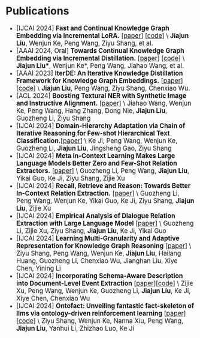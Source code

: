 # Publications

<div class='paper-box-text' style="font-size: larger;" markdown="1">

- [IJCAI 2024] **Fast and Continual Knowledge Graph Embedding via Incremental LoRA.** [[paper](https://arxiv.org/pdf/2407.05705)]
  [[code](https://github.com/seukgcode/FastKGE)] \\
  **Jiajun Liu**, Wenjun Ke, Peng Wang, Ziyu Shang, et al.
- [AAAI 2024, Oral] **Towards Continual Knowledge Graph Embedding via Incremental Distillation.** [[paper](https://ojs.aaai.org/index.php/AAAI/article/view/28722)]
  [[code](https://github.com/seukgcode/IncDE)] \\
  **Jiajun Liu\***, Wenjun Ke*, Peng Wang, Jiahao Wang, et al.
- [AAAI 2023] **IterDE: An Iterative Knowledge Distillation Framework for Knowledge Graph Embeddings.** [[paper](https://ojs.aaai.org/index.php/AAAI/article/view/25570)]
  [[code](https://github.com/seukgcode/IterDE)] \\
  **Jiajun Liu**, Peng Wang, Ziyu Shang, Chenxiao Wu.
- [ACL 2024] **Boosting Textural NER with Synthetic Image and Instructive Alignment.** [[paper](https://aclanthology.org/2024.findings-acl.74.pdf)] \\
  Jiahao Wang, Wenjun Ke, Peng Wang, Hang Zhang, Dong Nie, **Jiajun Liu**, Guozheng Li, Ziyu Shang
- [IJCAI 2024] **Domain-Hierarchy Adaptation via Chain of Iterative Reasoning for Few-shot Hierarchical Text Classification.**[[paper](https://www.ijcai.org/proceedings/2024/0698.pdf)] \\
  Ke Ji, Peng Wang, Wenjun Ke, Guozheng Li, **Jiajun Liu**, Jingsheng Gao, Ziyu Shang
- [IJCAI 2024] **Meta In-Context Learning Makes Large Language Models Better Zero and Few-Shot Relation Extractors.** [[paper](https://www.ijcai.org/proceedings/2024/0702.pdf)] \\
  Guozheng Li, Peng Wang, **Jiajun Liu**, Yikai Guo, Ke Ji, Ziyu Shang, Zijie Xu
- [IJCAI 2024] **Recall, Retrieve and Reason: Towards Better In-Context Relation Extraction.** [[paper](https://www.ijcai.org/proceedings/2024/0704.pdf)] \\
  Guozheng Li, Peng Wang, Wenjun Ke, Yikai Guo, Ke Ji, Ziyu Shang, **Jiajun Liu**, Zijie Xu
- [IJCAI 2024] **Empirical Analysis of Dialogue Relation Extraction with Large Language Model** [[paper](https://www.ijcai.org/proceedings/2024/0703.pdf)] \\
  Guozheng Li, Zijie Xu, Ziyu Shang, **Jiajun Liu**, Ke Ji, Yikai Guo
- [IJCAI 2024] **Learning Multi-Granularity and Adaptive Representation for Knowledge Graph Reasoning** [[paper](https://www.ijcai.org/proceedings/2024/0258.pdf)] \\
  Ziyu Shang, Peng Wang, Wenjun Ke, **Jiajun Liu**, Hailang Huang, Guozheng Li, Chenxiao Wu, Jianghan Liu, Xiye Chen, Yining Li
- [IJCAI 2024] **Incorporating Schema-Aware Description into Document-Level Event Extraction** [[paper](https://www.ijcai.org/proceedings/2024/0729.pdf)][[code](https://github.com/TheoryRhapsody/SEELE)] \\
  Zijie Xu, Peng Wang, Wenjun Ke, Guozheng Li, **Jiajun Liu**, Ke Ji, Xiye Chen, Chenxiao Wu
- [IJCAI 2024] **Ontofact: Unveiling fantastic fact-skeleton of llms via ontology-driven reinforcement learning** [[paper](https://ojs.aaai.org/index.php/AAAI/article/view/29859)][[code](https://github.com/seukgcode/OntoFact)] \\
  Ziyu Shang, Wenjun Ke, Nanna Xiu, Peng Wang, **Jiajun Liu**, Yanhui Li, Zhizhao Luo, Ke Ji
</div>
